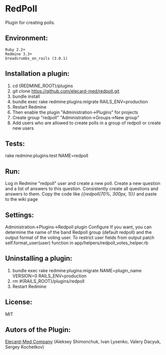 # RedPoll

Plugin for creating polls.

## Environment:
```
Ruby 2.2+
Redmine 3.3+
breadcrumbs_on_rails (3.0.1)
```

## Installation a plugin:
 1. cd {REDMINE_ROOT}/plugins
 2. git clone https://github.com/elecard-med/redpoll.git
 3. bundle install
 5. bundle exec rake redmine:plugins:migrate RAILS_ENV=production
 6. Restart Redmine
 7. Then enable the plugin "Administration->Plugins" for projects
 8. Create group "redpoll" "Administration->Groups->New group"
 9. Add users who are allowed to create polls in a group of redpoll or create new users

## Tests:
 rake redmine:plugins:test NAME=redpoll

## Run:
Log in Redmine "redpoll" user and create a new poll.
Create a new question and a list of answers to this question.
Consistently create all questions and answers to them.
Copy the code like *{{redpoll(70%, 300px, 1)}}* and paste to the wiki page

## Settings:
Administration->Plugins->Redpoll plugin Configure
If you want, you can determine the name of the band Redpoll group (default redpoll)
and the output format of the voting user. To restrict user fields from output patch
self.format_user(user) function in app/helpers/redpoll_votes_helper.rb

## Uninstalling a plugin:
  1. bundle exec rake redmine:plugins:migrate NAME=plugin_name VERSION=0 RAILS_ENV=production
  2. rm #{RAILS_ROOT}/plugins/redpoll
  3. Restart Redmine

## License:

MIT

## Autors of the Plugin:
[Elecard-Med Company](https://em70.ru/) (Aleksey Shimonchuk, Ivan Lysenko, Valery Dacyuk, Sergey Kochetkov)

